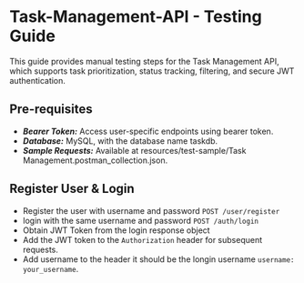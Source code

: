 # Task-Management-API - Testing Guide 

This guide provides manual testing steps for the Task Management API, 
which supports task prioritization, status tracking, filtering, and secure JWT authentication.

## Pre-requisites
- _**Bearer Token:**_ Access user-specific endpoints using bearer token.
- **_Database:_** MySQL, with the database name taskdb.
- **_Sample Requests:_** Available at resources/test-sample/Task Management.postman_collection.json.

## Register User & Login
- Register the user with username and password `POST /user/register`
- login with the same username and password `POST /auth/login`
- Obtain JWT Token from the login response object
- Add the JWT token to the `Authorization` header for subsequent requests.
- Add username to the header it should be the longin username `username: your_username`.


